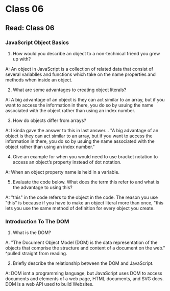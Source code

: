 # Class 06

## Read: Class 06

### JavaScript Object Basics
1. How would you describe an object to a non-technical friend you grew up with?

A: An object in JavaScript is a collection of related data that consist of several variablles and functions which take on the name properties and methods when inside  an object.

2. What are some advantages to creating object literals?

A: A big advantage of an object is they can act similar to an array, but if you want to access the information in there, you do so by usuing the name associated with the object rather than using an index number.

3. How do objects differ from arrays?

A: I kinda gave the answer to this in last answer... "A big advantage of an object is they can act similar to an array, but if you want to access the information in there, you do so by usuing the name associated with the object rather than using an index number."

4. Give an example for when you would need to use bracket notation to access an object’s property instead of dot notation.

A: When an object property name is held in a variable.

5. Evaluate the code below. What does the term this refer to and what is the advantage to using this?

A: "this" in the code refers to the object in the code. The reason you use "this" is because if you have to make an object literal more than once, "this lets you use the same method of definition for every object you create. 

### Introduction To The DOM
1. What is the DOM?

A. "The Document Object Model (DOM) is the data representation of the objects that comprise the structure and content of a document on the web."
^pulled straight from reading.

2. Briefly describe the relationship between the DOM and JavaScript.

A: DOM isnt a programming language, but JavaScript uses DOM to access documents and elements of a web page, HTML documents, and SVG docs. DOM is a web API used to build Websites. 